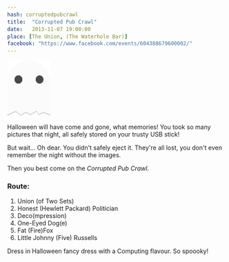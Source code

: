 ```yaml
---
hash: corruptedpubcrawl
title:  "Corrupted Pub Crawl"
date:   2013-11-07 19:00:00
place: [The Union, (The Waterhole Bar)]
facebook: "https://www.facebook.com/events/604388679600002/"
---
```


<img class="event-image" src="img/events/corruptedpubcrawl.png" alt="A ghostly ghost">						

Halloween will have come and gone, what memories! You took so many pictures that night, all safely stored on your trusty USB stick!

But wait... Oh dear. You didn't safely eject it. They're all lost, you don't even remember the night without the images.

Then you best come on the _Corrupted Pub Crawl_.

### Route:

<ol class="crawlroute">
	<li>Union <span>(of Two Sets)</span></li>
	<li>Honest <span>(Hewlett Packard)</span> Politician</li>
	<li>Deco<span>(mpression)</span></li>
	<li>One-Eyed Dog<span>(e)</span></li>
	<li>Fat <span>(Fire)</span>Fox</li>
	<li>Little Johnny <span>(Five)</span> Russells</li>
</ol>

Dress in Halloween fancy dress with a Computing flavour. So spoooky!
